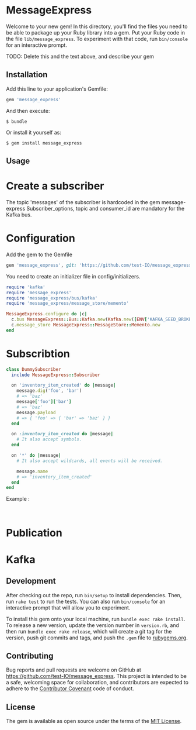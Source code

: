 # MessageExpress

Welcome to your new gem! In this directory, you'll find the files you need to be able to package up your Ruby library into a gem. Put your Ruby code in the file `lib/message_express`. To experiment with that code, run `bin/console` for an interactive prompt.

TODO: Delete this and the text above, and describe your gem

## Installation

Add this line to your application's Gemfile:

```ruby
gem 'message_express'
```

And then execute:

    $ bundle

Or install it yourself as:

    $ gem install message_express

## Usage

# Create a subscriber

  The topic 'messages' of the subscriber is hardcoded in the gem message-express
  Subscriber_options, topic and consumer_id are mandatory for the Kafka bus.

# Configuration

  Add the gem to the Gemfile

  ```ruby
  gem 'message_express', git: 'https://github.com/test-IO/message_express'
  ```

  You need to create an initializer file in config/initializers.

  ```ruby
  require 'kafka'
  require 'message_express'
  require 'message_express/bus/kafka'
  require 'message_express/message_store/memento'

  MessageExpress.configure do |c|
    c.bus MessageExpress::Bus::Kafka.new(Kafka.new([ENV['KAFKA_SEED_BROKER']]))
    c.message_store MessageExpress::MessageStore::Memento.new
  end
  ```

# Subscribtion

  ```ruby
  class DummySubscriber
    include MessageExpress::Subscriber

    on 'inventory_item_created' do |message|
      message.dig('foo', 'bar')
      # => 'baz'
      message['foo']['bar']
      # => 'baz'
      message.payload
      # => { 'foo' => { 'bar' => 'baz' } }
    end

    on :inventory_item_created do |message|
      # It also accept symbols.
    end

    on '*' do |message|
      # It also accept wildcards, all events will be received.

      message.name
      # => 'inventory_item_created'
    end
  end
  ```

  Example :

  ```ruby

  ```

  ```ruby

  ```

  # Publication
  # Kafka



## Development

After checking out the repo, run `bin/setup` to install dependencies. Then, run `rake test` to run the tests. You can also run `bin/console` for an interactive prompt that will allow you to experiment.

To install this gem onto your local machine, run `bundle exec rake install`. To release a new version, update the version number in `version.rb`, and then run `bundle exec rake release`, which will create a git tag for the version, push git commits and tags, and push the `.gem` file to [rubygems.org](https://rubygems.org).

## Contributing

Bug reports and pull requests are welcome on GitHub at https://github.com/test-IO/message_express. This project is intended to be a safe, welcoming space for collaboration, and contributors are expected to adhere to the [Contributor Covenant](http://contributor-covenant.org) code of conduct.

## License

The gem is available as open source under the terms of the [MIT License](https://opensource.org/licenses/MIT).
